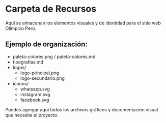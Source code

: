 # Carpeta de Recursos

Aquí se almacenan los elementos visuales y de identidad para el sitio web Olímpico Perú.

## Ejemplo de organización:
- paleta-colores.png / paleta-colores.md
- tipografias.md
- logos/
    - logo-principal.png
    - logo-secundario.png
- iconos/
    - whatsapp.svg
    - instagram.svg
    - facebook.svg

Puedes agregar aquí todos los archivos gráficos y documentación visual que necesite el proyecto.
